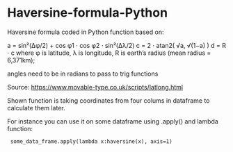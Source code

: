 # Haversine-formula-Python
Haversine formula coded in Python function based on:

a = sin²(Δφ/2) + cos φ1 ⋅ cos φ2 ⋅ sin²(Δλ/2)
c = 2 ⋅ atan2( √a, √(1−a) )
d = R ⋅ c
where φ is latitude, λ is longitude, R is earth’s radius (mean radius = 6,371km);

angles need to be in radians to pass to trig functions

Source: https://www.movable-type.co.uk/scripts/latlong.html

Shown function is taking coordinates from four colums in dataframe to calculate them later. 

For instance you can use it on some dataframe using .apply() and lambda function:

     some_data_frame.apply(lambda x:haversine(x), axis=1)

